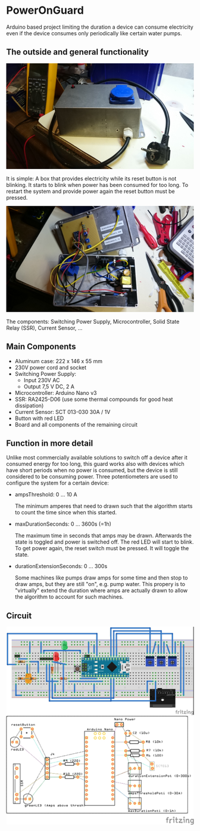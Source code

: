 # PowerOnGuard
Arduino based project limiting the duration a device can consume electricity even if the device consumes only periodically like certain water pumps.

## The outside and general functionality
![PowerOnGuard0](docs/DSC_0082.JPG)

It is simple: A box that provides electricity while its reset button is not blinking. It starts to blink when power has been consumed for too long. To restart the system and provide power again the reset button must be pressed.

![PowerOnGuard1](docs/DSC_0081.JPG)

The components: Switching Power Supply, Microcontroller, Solid State Relay (SSR), Current Sensor, ...

## Main Components

* Aluminum case: 222 x 146 x 55 mm
* 230V power cord and socket
* Switching Power Supply: 
  * Input 230V AC
  * Output 7,5 V DC, 2 A
* Microcontroller: Arduino Nano v3
* SSR: RA2425-D06 (use some thermal compounds for good heat dissipation)
* Current Sensor: SCT 013-030 30A / 1V
* Button with red LED
* Board and all components of the remaining circuit

## Function in more detail
Unlike most commercially available solutions to switch off a device after it consumed energy for too long, this guard works also with devices which have short periods when no power is consumed, but the device is still considered to be consuming power.
Three potentiometers are used to configure the system for a certain device:
* ampsThreshold: 0 ... 10 A

  The minimum amperes that need to drawn such that the algorithm starts to count the time since when this started.
* maxDurationSeconds: 0 ... 3600s (=1h)

  The maximum time in seconds that amps may be drawn. Afterwards the state is toggled and power is switched off.
  The red LED will start to blink. To get power again, the reset switch must be pressed. It will toggle the state.
* durationExtensionSeconds: 0 ... 300s

  Some machines like pumps draw amps for some time and then stop to draw amps, but they are still "on", e.g. pump water.
  This propery is to "virtually" extend the duration where amps are actually drawn to allow the algorithm to account for such machines.

## Circuit
![PowerOnGuard_Circuit_Breadboard](circuit/PumpGuard_bb.jpg)
![PowerOnGuard_Circuit_PCB](circuit/PumpGuard_pcb.jpg)
